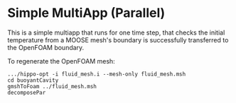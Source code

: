 # Simple MultiApp (Parallel)

This is a simple multiapp that runs for one time step,
that checks the initial temperature from a MOOSE mesh's boundary
is successfully transferred to the OpenFOAM boundary.

To regenerate the OpenFOAM mesh:

```console
.../hippo-opt -i fluid_mesh.i --mesh-only fluid_mesh.msh
cd buoyantCavity
gmshToFoam ../fluid_mesh.msh
decomposePar
```
